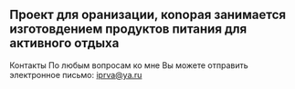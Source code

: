 Проект для оранизации, коnорая занимается изготовдением продуктов питания для активного отдыха
-
Контакты
По любым вопросам ко мне Вы можете отправить электронное письмо: iprva@ya.ru
